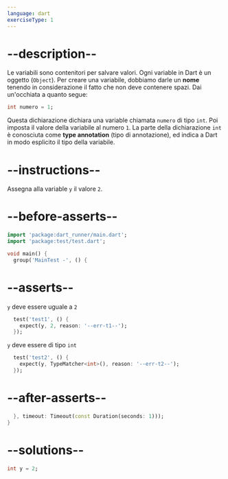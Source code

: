 ```yaml
---
language: dart
exerciseType: 1
---
```


# --description--

Le variabili sono contenitori per salvare valori.
Ogni variable in Dart è un oggetto (`Object`).
Per creare una variabile, dobbiamo darle un __nome__ tenendo in considerazione il fatto che non deve contenere spazi.
Dai un'occhiata a quanto segue:

```dart
int numero = 1;
```

Questa dichiarazione dichiara una variable chiamata `numero` di tipo `int`.
Poi imposta il valore della variabile al numero `1`.
La parte della dichiarazione `int` è conosciuta come __type annotation__ (tipo di annotazione), ed indica a Dart in modo esplicito il tipo della variabile.

# --instructions--

Assegna alla variable `y` il valore `2`.

# --before-asserts--

```dart
import 'package:dart_runner/main.dart';
import 'package:test/test.dart';

void main() {
  group('MainTest -', () {
```

# --asserts--

`y` deve essere uguale a `2`

```dart
  test('test1', () {
    expect(y, 2, reason: '--err-t1--');
  });
```

`y` deve essere di tipo `int`

```dart
  test('test2', () {
    expect(y, TypeMatcher<int>(), reason: '--err-t2--');
  });
```

# --after-asserts--

```dart
  }, timeout: Timeout(const Duration(seconds: 1)));
}
```

# --solutions--

```dart
int y = 2;
```

